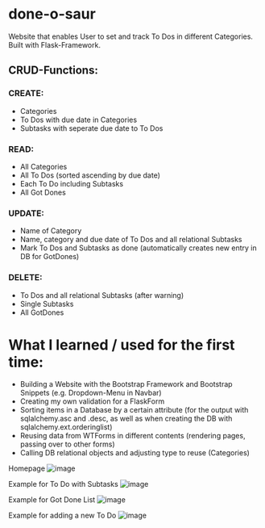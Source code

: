 # done-o-saur
Website that enables User to set and track To Dos in different Categories. Built with Flask-Framework.

## CRUD-Functions:
### CREATE:
- Categories
- To Dos with due date in Categories
- Subtasks with seperate due date to To Dos
### READ:
- All Categories
- All To Dos (sorted ascending by due date)
- Each To Do including Subtasks
- All Got Dones
### UPDATE:
- Name of Category
- Name, category and due date of To Dos and all relational Subtasks
- Mark To Dos and Subtasks as done (automatically creates new entry in DB for GotDones)
### DELETE:
- To Dos and all relational Subtasks (after warning)
- Single Subtasks
- All GotDones

# What I learned / used for the first time:
- Building a Website with the Bootstrap Framework and Bootstrap Snippets (e.g. Dropdown-Menu in Navbar)
- Creating my own validation for a FlaskForm
- Sorting items in a Database by a certain attribute (for the output with sqlalchemy.asc and .desc, as well as when creating the DB with sqlalchemy.ext.orderinglist)
- Reusing data from WTForms in different contents (rendering pages, passing over to other forms)
- Calling DB relational objects and adjusting type to reuse (Categories)

Homepage
![image](https://github.com/lauraporsch/done-o-saur/assets/127047376/9037002c-20fe-490a-9d7f-92614336cb49)

Example for To Do with Subtasks
![image](https://github.com/lauraporsch/done-o-saur/assets/127047376/49825767-fc88-4a5b-a939-daf716e0449e)

Example for Got Done List
![image](https://github.com/lauraporsch/done-o-saur/assets/127047376/a50fade2-3218-4657-8099-5545eae2a863)

Example for adding a new To Do
![image](https://github.com/lauraporsch/done-o-saur/assets/127047376/2414ca5c-f23b-45e4-88ec-0952e7530135)
